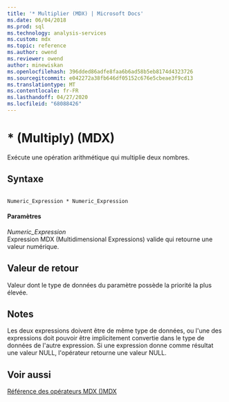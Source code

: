 ```yaml
---
title: '* Multiplier (MDX) | Microsoft Docs'
ms.date: 06/04/2018
ms.prod: sql
ms.technology: analysis-services
ms.custom: mdx
ms.topic: reference
ms.author: owend
ms.reviewer: owend
author: minewiskan
ms.openlocfilehash: 396dded86adfe8faa6b6ad58b5eb8174d4323726
ms.sourcegitcommit: e042272a38fb646df05152c676e5cbeae3f9cd13
ms.translationtype: MT
ms.contentlocale: fr-FR
ms.lasthandoff: 04/27/2020
ms.locfileid: "68088426"
---
```

# <a name="-multiply-mdx"></a>* (Multiply) (MDX)


  Exécute une opération arithmétique qui multiplie deux nombres.  
  
## <a name="syntax"></a>Syntaxe  
  
```  
  
Numeric_Expression * Numeric_Expression  
```  
  
#### <a name="parameters"></a>Paramètres  
 *Numeric_Expression*  
 Expression MDX (Multidimensional Expressions) valide qui retourne une valeur numérique.  
  
## <a name="return-value"></a>Valeur de retour  
 Valeur dont le type de données du paramètre possède la priorité la plus élevée.  
  
## <a name="remarks"></a>Notes  
 Les deux expressions doivent être de même type de données, ou l'une des expressions doit pouvoir être implicitement convertie dans le type de données de l'autre expression. Si une expression donne comme résultat une valeur NULL, l'opérateur retourne une valeur NULL.  
  
## <a name="see-also"></a>Voir aussi  
 [Référence des opérateurs MDX &#40;&#41;MDX](../mdx/mdx-operator-reference-mdx.md)  
  
  
